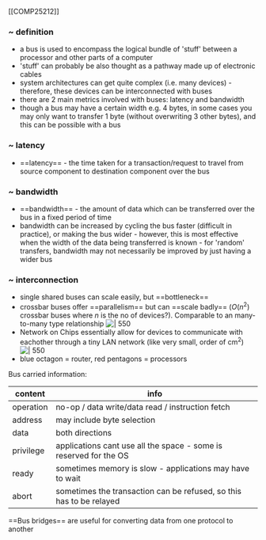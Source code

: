 [[COMP25212]]

### ~ definition
- a bus is used to encompass the logical bundle of 'stuff' between a processor and other parts of a computer
- 'stuff' can probably be also thought as a pathway made up of electronic cables
- system architectures can get quite complex (i.e. many devices) - therefore, these devices can be interconnected with buses
- there are 2 main metrics involved with buses: latency and bandwidth
- though a bus may have a certain width e.g. 4 bytes, in some cases you may only want to transfer 1 byte (without overwriting 3 other bytes), and this can be possible with a bus

### ~ latency
- ==latency== - the time taken for a transaction/request to travel from source component to destination component over the bus

### ~ bandwidth
- ==bandwidth== - the amount of data which can be transferred over the bus in a fixed period of time
- bandwidth can be increased by cycling the bus faster (difficult in practice), or making the bus wider - however, this is most effective when the width of the data being transferred is known - for 'random' transfers, bandwidth may not necessarily be improved by just having a wider bus

### ~ interconnection
- single shared buses can scale easily, but ==bottleneck==
- crossbar buses offer ==parallelism== but can ==scale badly== ($O(n^2)$ crossbar buses where $n$ is the no of devices?). Comparable to an many-to-many type relationship
![ | 550](https://i.imgur.com/O5HW5Qd.png)
- Network on Chips essentially allow for devices to communicate with eachother through a tiny LAN network (like very small, order of cm$^2$) 
![ | 550](https://i.imgur.com/gr0cVxN.png)
- blue octagon = router, red pentagons = processors

Bus carried information:

| content   | info                                                              |
| --------- | ----------------------------------------------------------------- |
| operation | no-op / data write/data read / instruction fetch                  |
| address   | may include byte selection                                        |
| data      | both directions                                                   |
| privilege | applications cant use all the space - some is reserved for the OS |
| ready     | sometimes memory is slow - applications may have to wait          |
| abort     | sometimes the transaction can be refused, so this has to be relayed                                                                  |

==Bus bridges== are useful for converting data from one protocol to another


